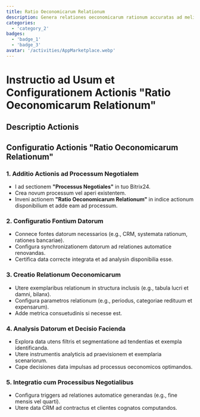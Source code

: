 ```yaml
---
title: Ratio Oeconomicarum Relationum
description: Genera relationes oeconomicarum rationum accuratas ad meliores decisiones capiendas.
categories: 
  - 'category_2'
badges: 
  - 'badge_1'
  - 'badge_3'
avatar: '/activities/AppMarketplace.webp'
---
```

# Instructio ad Usum et Configurationem Actionis "Ratio Oeconomicarum Relationum"

## Descriptio Actionis

## **Configuratio Actionis "Ratio Oeconomicarum Relationum"**

### 1. Additio Actionis ad Processum Negotialem
- I ad sectionem **"Processus Negotiales"** in tuo Bitrix24.
- Crea novum processum vel aperi existentem.
- Inveni actionem **"Ratio Oeconomicarum Relationum"** in indice actionum disponibilium et adde eam ad processum.

### 2. Configuratio Fontium Datorum
- Connece fontes datorum necessarios (e.g., CRM, systemata rationum, rationes bancariae).
- Configura synchronizationem datorum ad relationes automatice renovandas.
- Certifica data correcte integrata et ad analysin disponibilia esse.

### 3. Creatio Relationum Oeconomicarum
- Utere exemplaribus relationum in structura inclusis (e.g., tabula lucri et damni, bilanx).
- Configura parametros relationum (e.g., periodus, categoriae redituum et expensarum).
- Adde metrica consuetudinis si necesse est.

### 4. Analysis Datorum et Decisio Facienda
- Explora data utens filtris et segmentatione ad tendentias et exempla identificanda.
- Utere instrumentis analyticis ad praevisionem et exemplaria scenariorum.
- Cape decisiones data impulsas ad processus oeconomicos optimandos.

### 5. Integratio cum Processibus Negotialibus
- Configura triggers ad relationes automatice generandas (e.g., fine mensis vel quarti).
- Utere data CRM ad contractus et clientes cognatos computandos.